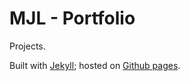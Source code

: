 MJL - Portfolio
=========
Projects.

Built with [Jekyll](http://jekyllrb.com); hosted on [Github pages](https://pages.github.com).
